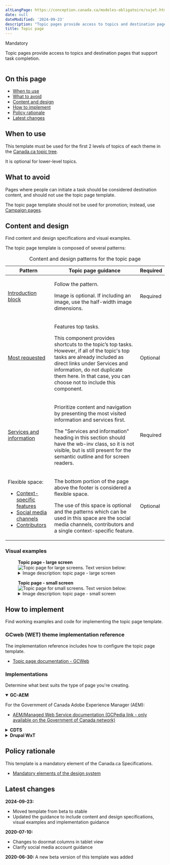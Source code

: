 ```yaml
---
altLangPage: https://conception.canada.ca/modeles-obligatoire/sujet.html
date: null
dateModified: '2024-09-23'
description: "Topic pages provide access to topics and destination pages that support task completion."
title: Topic page
---
```

<p>
 <span class="label label-danger">
  Mandatory
 </span>
</p>

<p>Topic pages provide access to topics and destination pages that support task completion.</p>

<div class="pattern-demo mrgn-tp-lg mrgn-bttm-xl"><img src="../images/topic-page-crop.png" class="img-responsive" alt="" /></div>

<section>
 <h2>On this page</h2>
    <ul>
        <li><a href="#use">When to use</a></li>
        <li><a href="#avoid">What to avoid</a></li>
        <li><a href="#design">Content and design</a></li>
        <li><a href="#implement">How to implement</a></li>
        <li><a href="#research">Policy rationale</a></li>
        <li><a href="#changes">Latest changes</a></li>
    </ul>
</section>
<section>
     <h2 id="use">When to use</h2>
     <p>This template must be used for the first 2 levels of topics of each theme in the <a href="https://www.canada.ca/en/government/about/design-system/topic-tree-content-types.html#tree">Canada.ca topic tree</a>.</p>
     <p>It is optional for lower-level topics.</p>
</section>
<section>
     <h2 id="avoid">What to avoid</h2>
     <p>Pages where people can initiate a task should be considered destination content, and should not use the topic page template.</p>
     <p>The topic page template should not be used for promotion; instead, use <a href="https://design.canada.ca/recommended-templates/campaign-pages.html">Campaign pages</a>.</p>
</section>
<section>
     <h2 id="design">Content and design</h2>
     <p>Find content and design specifications and visual examples.</p>
     <p>The topic page template is composed of several patterns:</p>
     <div class="row mrgn-tp-lg">
            <div class="col-md-12">
                <div class="panel panel-default">
                    <table class="table table-striped" id="ilp-01" aria-live="polite">
                        <caption class="wb-inv">
                            Content and design patterns for the topic page
                        </caption>
                        <thead>
                            <tr>
                                <th class="col-md-3">Pattern</th>
                                <th class="col-md-7">Topic page guidance</th>
                                <th class="col-md-2 text-center">Required</th>
                            </tr>
                        </thead>
                        <tbody>
                            <tr>
                                <td><a href="../common-design-patterns/intro-block.html">Introduction block</a></td>
                                <td>
                                    <p>Follow the pattern.</p>
                                    <p>Image is optional. If including an image, use the half-width image dimensions.</p>
                                </td>
                                <td class="text-center"><span class="far fa-check-circle text-success"></span><span class="wb-inv"> Required</span></td>
                            </tr>
                            <tr>
                                <td><a href="../common-design-patterns/most-requested.html">Most requested</a></td>
                                <td>
                                    <p>Features top tasks.</p>
                                    <p>This component provides shortcuts to the topic’s top tasks. However, if all of the topic's top tasks are already included as direct links under Services and information, do not duplicate them here. In that case, you can choose not to include this component.</p>
                                </td>
                               <td class="text-center">Optional</td>
                            </tr>
                            <tr>
                                <td><a href="../common-design-patterns/services-information.html">Services and information</a></td>
                                <td>
                                <p>Prioritize content and navigation by presenting the most visited information and services first.</p>
                                <p>The "Services and information" heading in this section should have the wb-inv class, so it is not visible, but is still present for the semantic outline and for screen readers.</p>
                                </td>
                                <td class="text-center"><span class="far fa-check-circle text-success"></span><span class="wb-inv"> Required</span></td>
                            </tr>
                            <tr>
                                <td>
                                    Flexible space:<br />
                                    <ul>
                                        <li><a href="../common-design-patterns/feature-tiles.html">Context-specific features</a></li>
                                        <li><a href="../common-design-patterns/social-media-channels.html">Social media channels</a></li>
                                        <li><a href="../common-design-patterns/contributors.html">Contributors</a></li>
                                    </ul>
                                </td>
                                <td>
                                    <p>The bottom portion of the page above the footer is considered a flexible space.</p>
                                    <p>The use of this space is optional and the patterns which can be used in this space are the social media channels, contributors and a single context-specific feature.</p>
                                </td>
                                <td class="text-center">Optional</td>
                            </tr>
                        </tbody>
                    </table>
                </div>
            </div>
        </div>
 <h3>Visual examples</h3>
        <div class="pattern-demo mrgn-tp-md mrgn-bttm-md">
            <figure class="mrgn-tp-md mrgn-bttm-lg">
                <figcaption><b>Topic page - large screen</b></figcaption>
                <img src="../images/topic-page-large.png" class="img-responsive" alt="Topic page for large screens. Text version below:" />
                <details>
                    <summary>Image description: topic page - large screen</summary>
                    <p>The topic page begins with an introduction block. This has the [Topic title] in the standard Canada.ca h1 style. It is followed by 1-2 sentences that describe the topics and top tasks that can be accessed on the page. To the right is an image with dimensions of 520px x 200px.</p>
                    <p>Underneath the introduction block is a most requested band with two columns of links (three in each row). The links lead to top tasks.</p>
                    <p>Below the most requested band is the services and information pattern. It is three columns, with three topics in each column. The topic begins with a hyperlinked title and then is followed by a description. The instructions for the description reads: Use action verbs, or simply list keywords to summarize the information or tasks that can be accomplished on the page it links to.</p>
                    <p>Underneath the services and information pattern is a contextual feature. It has an image positioned to the left, with image dimensions of 360px x 203px, and to the right of the image is a linked title for the feature followed by a brief description of the feature being promoted.</p>
                    <p>To the right of the contextual feature is the social media channels component. Its heading is “On social media”. It features five icons: Facebook, X, YouTube, Instagram, LinkedIn. Beside each icon is linked text for the account name.</p>
                    <p>At the bottom of the page, just above the date modified field and the footer, there is the contributors pattern. It is left-aligned. The text is “From:” it is then followed by linked text labeled [Department or agency], presented horizontally.</p> 
               </details>
               </figure>
        </div>
                <div class="pattern-demo mrgn-tp-md mrgn-bttm-md">
            <figure class="mrgn-tp-md mrgn-bttm-lg">
                <figcaption><b>Topic page - small screen</b></figcaption>
                <img src="../images/topic-page-sm.png" class="img-responsive" alt="Topic page for small screens. Text version below:" />
                <details>
                    <summary>Image description: topic page - small screen</summary>
                    <p>The topic page begins with an introduction block. This has the [Topic title] in the standard Canada.ca h1 style. It is followed by 1-2 sentences that describe the topics and top tasks that can be accessed on the page.</p>
                    <p>Underneath the introduction block is a most requested band with one column of links (six in total). The links lead to top tasks. </p>
                    <p>Below the most requested band is the services and information pattern. It is one column, with nine topics in total. The topic begins with a hyperlinked title and then is followed by a description. The instructions for the description reads: Use action verbs, or simply list keywords to summarize the information or tasks that can be accomplished on the page it links to.</p>
                    <p>Underneath the services and information pattern is a contextual feature. The image for the feature appears first, with image dimensions of 360px x 203px, and below the image is a linked title for the feature followed by a brief description of the feature being promoted.</p>
                    <p>Below the contextual feature is the social media channels component. Its heading is “On social media”. It features five icons: Facebook, X, YouTube, Instagram, LinkedIn. Beside each icon is linked text for the account name.</p>
                    <p>At the bottom of the page, just above the date modified field and the footer, there is the contributors pattern. It is left-aligned. The text is “From:” it is then followed by linked text labeled [Department or agency], presented vertically.</p> 
               </details>
               </figure>
        </div>
<section>
<section>
     <h2 id="implement">How to implement</h2>
        <p>Find working examples and code for implementing the topic page template.</p>
        <h3>GCweb (WET) theme implementation reference</h3>
        <p>The implementation reference includes how to configure the topic page template.</p>
        <ul>
            <li><a href="https://wet-boew.github.io/GCWeb/templates/topic/topic-doc-en.html">Topic page documentation - GCWeb</a></li>
        </ul>
        <h3>Implementations</h3>
        <p>Determine what best suits the type of page you're creating.</p>
        <div class="row">
            <div class="col-md-8">
                <div class="wb-tabs mrgn-tp-lg">
                    <div class="tabpanels">
                        <details id="004" open="open">
                            <summary><strong>GC-AEM</strong></summary>
                            <p class="mrgn-tp-lg">For the Government of Canada Adobe Experience Manager (AEM):</p>
                            <ul>
                                <li>
                                    <a href="https://www.gcpedia.gc.ca/wiki/AEM_GC-specific_Documentation_6.5">
                                        AEM/Managed Web Service documentation (GCPedia link - only available on the Government of Canada network)
                                    </a>
                                </li>
                            </ul>
                        </details>
                        <details id="005">
                            <summary><strong>CDTS</strong></summary>
                            <p class="mrgn-tp-lg">For the Centrally Deployed Templates Solution (CDTS):</p>
                            <ul>
                                <li><a href="https://cenw-wscoe.github.io/sgdc-cdts/docs/index-en.html">CDTS documentation</a></li>
                            </ul>
                        </details>
                        <details id="006">
                            <summary><strong>Drupal WxT</strong></summary>
                            <p class="mrgn-tp-lg">For Drupal WxT:</p>
                            <ul>
                                <li><a href="https://drupalwxt.github.io/">Drupal WxT documentation</a></li>
                            </ul>
                        </details>
                    </div>
                </div>
            </div>
        </div>
</section>
<section>
     <h2 id="research">Policy rationale</h2>
     <p>This template is a mandatory element of the Canada.ca Specifications.</p>
     <ul>
          <li><a href="https://design.canada.ca/specifications/mandatory-elements.html">Mandatory elements of the design system</a></li>
     </ul>
</section>
 <h2 id="changes">
  Latest changes
 </h2>
 <p>
  <strong>
   2024-09-23:
  </strong>
 </p>
 <ul>
  <li>
   Moved template from beta to stable
  </li>
  <li>
   Updated the guidance to include content and design specifications, visual examples and implementation guidance
  </li>
 </ul>
 <p>
  <strong>
   2020-07-10:
  </strong>
 </p>
 <ul>
  <li>
   Changes to doormat columns in tablet view
  </li>
  <li>
   Clarify social media account guidance
  </li>
 </ul>
 <p>
  <strong>
   2020-06-30:
  </strong>
  A new beta version of this template was added
 </p>
</section>
